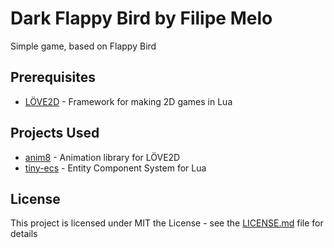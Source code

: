 # Dark Flappy Bird by Filipe Melo

Simple game, based on Flappy Bird

## Prerequisites

* [LÖVE2D](https://love2d.org/) -  Framework for making 2D games in Lua


## Projects Used

* [anim8](https://github.com/kikito/anim8) - Animation library for LÖVE2D
* [tiny-ecs](https://github.com/bakpakin/tiny-ecs/) - Entity Component System for Lua

## License

This project is licensed under MIT the License - see the [LICENSE.md](LICENSE.md) file for details

